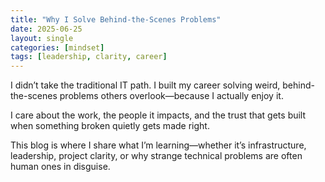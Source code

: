 ```yaml
---
title: "Why I Solve Behind-the-Scenes Problems"
date: 2025-06-25
layout: single
categories: [mindset]
tags: [leadership, clarity, career]
---
```


I didn’t take the traditional IT path. I built my career solving weird, behind-the-scenes problems others overlook—because I actually enjoy it.

I care about the work, the people it impacts, and the trust that gets built when something broken quietly gets made right.

This blog is where I share what I’m learning—whether it’s infrastructure, leadership, project clarity, or why strange technical problems are often human ones in disguise.
